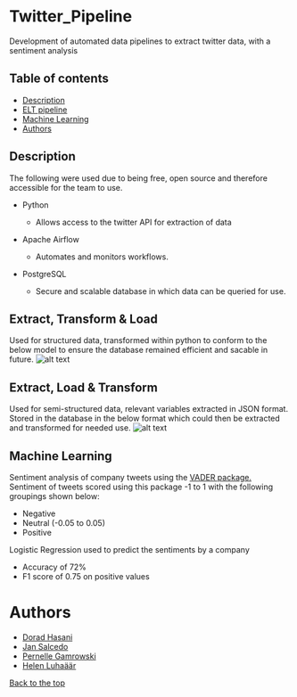 # Twitter_Pipeline

Development of automated data pipelines to extract twitter data, with a sentiment analysis

## Table of contents

-   [Description](https://github.com/Dorad-H/ELT-Twitter-Sentiment-Analysis#tech-stack)
-   [ELT pipeline](https://github.com/Dorad-H/ELT-Twitter-Sentiment-Analysis#extract-load--transform)
-   [Machine Learning](https://github.com/Dorad-H/ELT-Twitter-Sentiment-Analysis#machine-learning)
-   [Authors](https://github.com/Dorad-H/ELT-Twitter-Sentiment-Analysis#authors)

## Description

The following were used due to being free, open source and therefore accessible for the team to use.

-   Python

    -   Allows access to the twitter API for extraction of data

-   Apache Airflow

    -   Automates and monitors workflows.

-   PostgreSQL

    -   Secure and scalable database in which data can be queried for use.

## Extract, Transform & Load

Used for structured data, transformed within python to conform to the below model to ensure the database remained efficient and sacable in future.
![alt text](https://github.com/Dorad-H/Twitter_Pipeline/blob/f2fb2f6d67c421ec0cf907aef06637455465ecac/ER%20diagram.png "ER Diagram")

## Extract, Load & Transform

Used for semi-structured data, relevant variables extracted in JSON format. Stored in the database in the below format which could then be extracted and transformed for needed use.
![alt text](https://github.com/Dorad-H/Twitter_Pipeline/blob/917c0e72d1e1e96f7d7d9f3a6674ee1d35b355e6/Semi%20structured.png "JSON format")

## Machine Learning

Sentiment analysis of company tweets using the [VADER package.](https://github.com/cjhutto/vaderSentiment) Sentiment of tweets scored using this package -1 to 1 with the following groupings shown below:

-   Negative
-   Neutral (-0.05 to 0.05)
-   Positive

Logistic Regression used to predict the sentiments by a company

-   Accuracy of 72%
-   F1 score of 0.75 on positive values

# Authors

-   [Dorad Hasani](https://studentsunionucl.org/sites/default/files/u198411/image00060.jpeg)
-   [Jan Salcedo](https://github.com/SuperSalcedo22)
-   [Pernelle Gamrowski](https://github.com/pernelleg)
-   [Helen Luhaäär](https://github.com/HelenLB)

[Back to the top](https://github.com/Dorad-H/ELT-Twitter-Sentiment-Analysis#twitter_pipeline)
